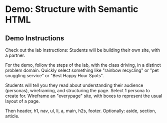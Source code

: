 # Demo: Structure with Semantic HTML

## Demo Instructions

Check out the lab instructions: Students will be building their own site, with a partner. 

For the demo, follow the steps of the lab, with the class driving, in a distinct problem domain. Quickly select something like "rainbow recycling" or "pet snuggling service" or "Best Happy Hour Spots".

Students will tell you they read about understanding their audience (personas), wireframing, and structuring the page. Select 1 persona to create for. Wireframe an "everypage" site, with boxes to represent the usual layout of a page.

Then header, h1, nav, ul, li, a, main, h2s, footer. Optionally: aside, section, article.
